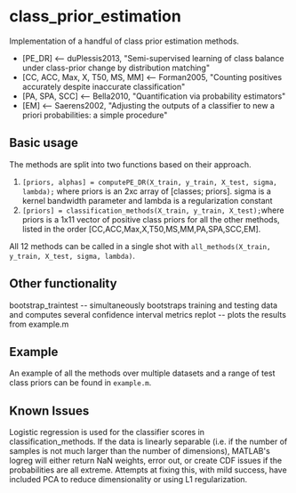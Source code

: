 # class_prior_estimation
Implementation of a handful of class prior estimation methods.

+ [PE_DR] <-- duPlessis2013, "Semi-supervised learning of class balance under class-prior change by distribution matching"
+ [CC, ACC, Max, X, T50, MS, MM] <-- Forman2005, "Counting positives accurately despite inaccurate classification"
+ [PA, SPA, SCC] <-- Bella2010, "Quantification via probability estimators"
+ [EM] <-- Saerens2002, "Adjusting the outputs of a classifier to new a priori probabilities: a simple procedure"

## Basic usage
The methods are split into two functions based on their approach. 

1. `[priors, alphas] = computePE_DR(X_train, y_train, X_test, sigma, lambda);` where priors is an 2xc array of [classes; priors]. sigma is a kernel bandwidth parameter and lambda is a regularization constant
2. `[priors] = classification_methods(X_train, y_train, X_test);`where priors is a 1x11 vector of positive class priors for all the other methods, listed in the order [CC,ACC,Max,X,T50,MS,MM,PA,SPA,SCC,EM].

All 12 methods can be called in a single shot with `all_methods(X_train, y_train, X_test, sigma, lambda)`.

## Other functionality
bootstrap_traintest -- simultaneously bootstraps training and testing data and computes several confidence interval metrics
replot -- plots the results from example.m

## Example ##
An example of all the methods over multiple datasets and a range of test class priors can be found in `example.m`.

## Known Issues ##
Logistic regression is used for the classifier scores in classification_methods. If the data is linearly separable (i.e. if the number of samples is not much larger than the number of dimensions), MATLAB's logreg will either return NaN weights, error out, or create CDF issues if the probabilities are all extreme. Attempts at fixing this, with mild success, have included PCA to reduce dimensionality or using L1 regularization.


